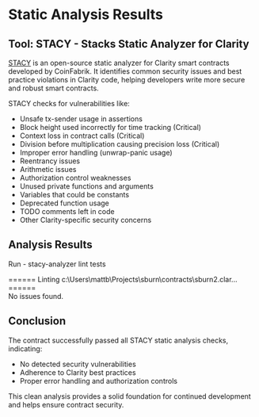 # Static Analysis Results

## Tool: STACY - Stacks Static Analyzer for Clarity

[STACY](https://github.com/CoinFabrik/stacy) is an open-source static analyzer for Clarity smart contracts developed by CoinFabrik. It identifies common security issues and best practice violations in Clarity code, helping developers write more secure and robust smart contracts.

STACY checks for vulnerabilities like:
- Unsafe tx-sender usage in assertions
- Block height used incorrectly for time tracking (Critical)
- Context loss in contract calls (Critical)
- Division before multiplication causing precision loss (Critical)
- Improper error handling (unwrap-panic usage)
- Reentrancy issues
- Arithmetic issues
- Authorization control weaknesses
- Unused private functions and arguments
- Variables that could be constants
- Deprecated function usage
- TODO comments left in code
- Other Clarity-specific security concerns

## Analysis Results

Run - stacy-analyzer lint tests

====== Linting c:\Users\mattb\Projects\sburn\contracts\sburn2.clar... ======      
No issues found.

## Conclusion

The contract successfully passed all STACY static analysis checks, indicating:
- No detected security vulnerabilities
- Adherence to Clarity best practices
- Proper error handling and authorization controls

This clean analysis provides a solid foundation for continued development and helps ensure contract security.
